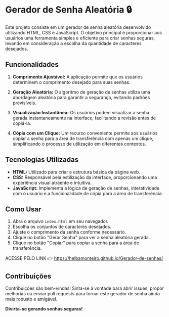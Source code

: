 # Gerador de Senha Aleatória 🔒

Este projeto consiste em um gerador de senha aleatória desenvolvido utilizando HTML, CSS e JavaScript. O objetivo principal é proporcionar aos usuários uma ferramenta simples e eficiente para criar senhas seguras, levando em consideração a escolha da quantidade de caracteres desejados.

## Funcionalidades

1. **Comprimento Ajustável:** A aplicação permite que os usuários determinem o comprimento desejado para suas senhas.

2. **Geração Aleatória:** O algoritmo de geração de senhas utiliza uma abordagem aleatória para garantir a segurança, evitando padrões previsíveis.

3. **Visualização Instantânea:** Os usuários podem visualizar a senha gerada instantaneamente na interface, facilitando a revisão antes de copiá-la.

4. **Cópia com um Clique:** Um recurso conveniente permite aos usuários copiar a senha para a área de transferência com apenas um clique, simplificando o processo de utilização em diferentes contextos.

## Tecnologias Utilizadas

- **HTML:** Utilizado para criar a estrutura básica da página web.
- **CSS:** Responsável pela estilização da interface, proporcionando uma experiência visual atraente e intuitiva.
- **JavaScript:** Implementa a lógica de geração de senhas, interatividade com o usuário e a funcionalidade de cópia para a área de transferência.

## Como Usar

1. Abra o arquivo `index.html` em seu navegador.
2. Escolha os conjuntos de caracteres desejados.
3. Ajuste o comprimento da senha conforme necessário.
4. Clique no botão "Gerar Senha" para ver a senha aleatória gerada.
5. Clique no botão "Copiar" para copiar a senha para a área de transferência.

ACESSE PELO LINK 👉 https://helbamonteiro.github.io/Gerador-de-senhas/

## Contribuições

Contribuições são bem-vindas! Sinta-se à vontade para abrir issues, propor melhorias ou enviar pull requests para tornar este gerador de senha ainda mais robusto e amigável.

**Divirta-se gerando senhas seguras!**
